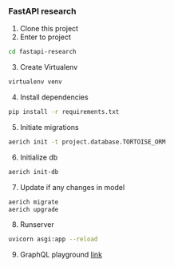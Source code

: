 ### FastAPI research

1. Clone this project
2. Enter to project

```sh
cd fastapi-research
```

3. Create Virtualenv

```sh
virtualenv venv
```

4. Install dependencies

```sh
pip install -r requirements.txt
```

5. Initiate migrations

```sh
aerich init -t project.database.TORTOISE_ORM
```

6. Initialize db

```sh
aerich init-db
```

7. Update if any changes in model

```sh
aerich migrate
aerich upgrade
```

8. Runserver

```sh
uvicorn asgi:app --reload
```

9. GraphQL playground [link](http://localhost:8000/graphql)
